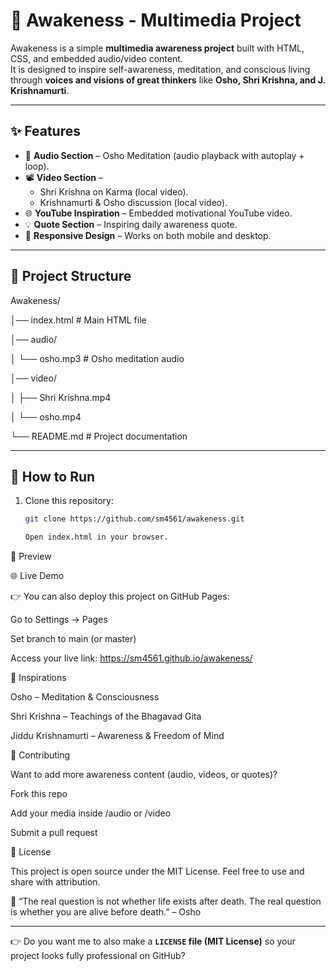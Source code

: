# 🌿 Awakeness - Multimedia Project  

Awakeness is a simple **multimedia awareness project** built with HTML, CSS, and embedded audio/video content.  
It is designed to inspire self-awareness, meditation, and conscious living through **voices and visions of great thinkers** like **Osho, Shri Krishna, and J. Krishnamurti**.  

---

## ✨ Features  

- 🎵 **Audio Section** – Osho Meditation (audio playback with autoplay + loop).  
- 📽️ **Video Section** –  
  - Shri Krishna on Karma (local video).  
  - Krishnamurti & Osho discussion (local video).  
- 🌐 **YouTube Inspiration** – Embedded motivational YouTube video.  
- 💡 **Quote Section** – Inspiring daily awareness quote.  
- 🌸 **Responsive Design** – Works on both mobile and desktop.  

---

## 📂 Project Structure  

Awakeness/

│── index.html # Main HTML file

│── audio/

│ └── osho.mp3 # Osho meditation audio

│── video/

│ ├── Shri Krishna.mp4

│ └── osho.mp4

└── README.md # Project documentation

---

## 🚀 How to Run  

1. Clone this repository:  
   ```bash
   git clone https://github.com/sm4561/awakeness.git

   Open index.html in your browser.

📸 Preview

🌐 Live Demo

👉 You can also deploy this project on GitHub Pages:

Go to Settings → Pages

Set branch to main (or master)

Access your live link:
https://sm4561.github.io/awakeness/

🧘 Inspirations

Osho – Meditation & Consciousness

Shri Krishna – Teachings of the Bhagavad Gita

Jiddu Krishnamurti – Awareness & Freedom of Mind

🤝 Contributing

Want to add more awareness content (audio, videos, or quotes)?

Fork this repo

Add your media inside /audio or /video

Submit a pull request

📜 License

This project is open source under the MIT License.
Feel free to use and share with attribution.

🌸 “The real question is not whether life exists after death.
The real question is whether you are alive before death.” – Osho


---

👉 Do you want me to also make a **`LICENSE` file (MIT License)** so your project looks fully professional on GitHub?



